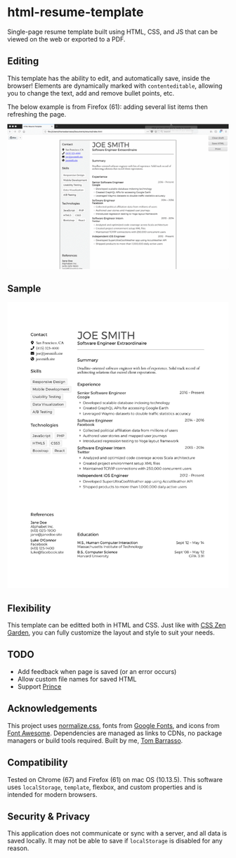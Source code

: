 # html-resume-template

Single-page resume template built using HTML, CSS, and JS that can be viewed on the web or exported to a PDF.

## Editing

This template has the ability to edit, and automatically save, inside the browser! Elements are dynamically marked with `contenteditable`, allowing you to change the text, add and remove bullet points, etc.

The below example is from Firefox (61): adding several list items then refreshing the page.

![Inline Editing](./editing_full.gif "Inline Editing")

## Sample

![Resume Sample](./Chrome_sample.jpg "Resume Sample")

## Flexibility

This template can be editted both in HTML and CSS. Just like with [CSS Zen Garden](http://www.csszengarden.com/), you can fully customize the layout and style to suit your needs.

## TODO

- Add feedback when page is saved (or an error occurs)
- Allow custom file names for saved HTML
- Support [Prince](https://www.princexml.com/)

## Acknowledgements

This project uses [normalize.css](https://github.com/necolas/normalize.css), fonts from [Google Fonts](https://fonts.google.com/), and icons from [Font Awesome](https://fortawesome.github.io/Font-Awesome/). Dependencies are managed as links to CDNs, no package managers or build tools required. Built by me, [Tom Barrasso](https://barrasso.me).

## Compatibility

Tested on Chrome (67) and Firefox (61) on mac OS (10.13.5).
This software uses `localStorage`, `template`, flexbox, and custom properties and is intended for modern browsers.

## Security & Privacy

This application does not communicate or sync with a server, and all data is saved locally.
It may not be able to save if `localStorage` is disabled for any reason.
